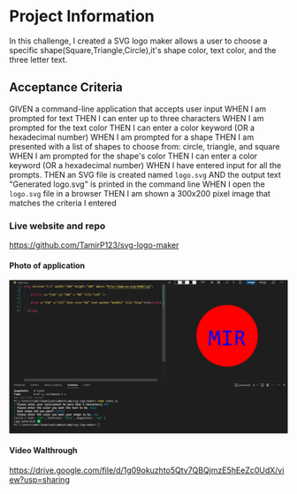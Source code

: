 # Project Information

In this challenge, I created a SVG logo maker allows a user to choose a specific shape(Square,Triangle,Circle),it's
shape color, text color, and the three letter text.

## Acceptance Criteria

GIVEN a command-line application that accepts user input
WHEN I am prompted for text
THEN I can enter up to three characters
WHEN I am prompted for the text color
THEN I can enter a color keyword (OR a hexadecimal number)
WHEN I am prompted for a shape
THEN I am presented with a list of shapes to choose from: circle, triangle, and square
WHEN I am prompted for the shape's color
THEN I can enter a color keyword (OR a hexadecimal number)
WHEN I have entered input for all the prompts.
THEN an SVG file is created named `logo.svg`
AND the output text "Generated logo.svg" is printed in the command line
WHEN I open the `logo.svg` file in a browser
THEN I am shown a 300x200 pixel image that matches the criteria I entered

### Live website and repo

https://github.com/TamirP123/svg-logo-maker

#### Photo of application

![Project Image](images/projectImage.png)

#### Video Walthrough

https://drive.google.com/file/d/1g09okuzhto5Qtv7QBQjmzE5hEeZc0UdX/view?usp=sharing

